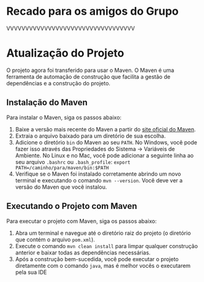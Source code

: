 # Recado para os amigos do Grupo
VVVVVVVVVVVVVVVVVVVVVVVVVVVVVVVVVV

# Atualização do Projeto

O projeto agora foi transferido para usar o Maven. O Maven é uma ferramenta de automação de construção que facilita a gestão de dependências e a construção do projeto.

## Instalação do Maven

Para instalar o Maven, siga os passos abaixo:

1. Baixe a versão mais recente do Maven a partir do [site oficial do Maven](https://maven.apache.org/download.cgi).
2. Extraia o arquivo baixado para um diretório de sua escolha.
3. Adicione o diretório `bin` do Maven ao seu `PATH`. No Windows, você pode fazer isso através das Propriedades do Sistema -> Variáveis de Ambiente. No Linux e no Mac, você pode adicionar a seguinte linha ao seu arquivo `.bashrc` ou `.bash_profile`: `export PATH=/caminho/para/maven/bin:$PATH`
4. Verifique se o Maven foi instalado corretamente abrindo um novo terminal e executando o comando `mvn --version`. Você deve ver a versão do Maven que você instalou.

## Executando o Projeto com Maven

Para executar o projeto com Maven, siga os passos abaixo:

1. Abra um terminal e navegue até o diretório raiz do projeto (o diretório que contém o arquivo `pom.xml`).
2. Execute o comando `mvn clean install` para limpar qualquer construção anterior e baixar todas as dependências necessárias.
3. Após a construção bem-sucedida, você pode executar o projeto diretamente com o comando `java`, mas é melhor vocês o executarem pela sua IDE